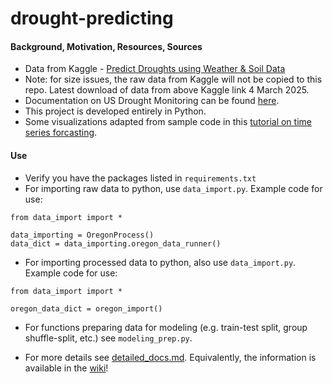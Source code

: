 # drought-predicting

#### Background, Motivation, Resources, Sources
* Data from Kaggle - [Predict Droughts using Weather & Soil Data](https://www.kaggle.com/datasets/cdminix/us-drought-meteorological-data)
* Note: for size issues, the raw data from Kaggle will not be copied to this repo. Latest download of data from above Kaggle link 4 March 2025.
* Documentation on US Drought Monitoring can be found [here](https://droughtmonitor.unl.edu/About/AbouttheData/DSCI.aspx).
* This project is developed entirely in Python.
* Some visualizations adapted from sample code in this [tutorial on time series forcasting](https://www.tensorflow.org/tutorials/structured_data/time_series).

#### Use
* Verify you have the packages listed in `requirements.txt`
* For importing raw data to python, use `data_import.py`. Example code for use:
```
from data_import import *

data_importing = OregonProcess()
data_dict = data_importing.oregon_data_runner()
```
* For importing processed data to python, also use `data_import.py`. Example code for use:
```
from data_import import *

oregon_data_dict = oregon_import()
```
* For functions preparing data for modeling (e.g. train-test split, group shuffle-split, etc.) see `modeling_prep.py`.

* For more details see [detailed_docs.md](https://github.com/carseys/drought-predicting/blob/main/detailed_docs.md). Equivalently, the information is available in the [wiki](https://github.com/carseys/drought-predicting/wiki)!
